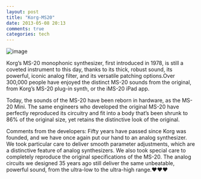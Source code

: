 ```yaml
---
layout: post
title: "Korg-MS20"
date: 2013-05-08 20:13
comments: true
categories: tech
---
```

<img alt="image" src="http://media.tumblr.com/5952e9407ceaaf015b0c4296977e391f/tumblr_inline_mlbkrjmA1G1qz4rgp.jpg" />

Korg&rsquo;s MS-20 monophonic synthesizer, first introduced in 1978, is still a coveted instrument to this day, thanks to its thick, robust sound, its powerful, iconic analog filter, and its versatile patching options.Over 300,000 people have enjoyed the distinct MS-20 sounds from the original, from Korg&rsquo;s MS-20 plug-in synth, or the iMS-20 iPad app.

Today, the sounds of the MS-20 have been reborn in hardware, as the MS-20 Mini. The same engineers who developed the original MS-20 have perfectly reproduced its circuitry and fit into a body that&rsquo;s been shrunk to 86% of the original size, yet retains the distinctive look of the original.

Comments from the developers: Fifty years have passed since Korg was founded, and we have once again put our hand to an analog synthesizer. We took particular care to deliver smooth parameter adjustments, which are a distinctive feature of analog synthesizers. We also took special care to completely reproduce the original specifications of the MS-20. The analog circuits we designed 35 years ago still deliver the same unbeatable, powerful sound, from the ultra-low to the ultra-high range.❤❤❤